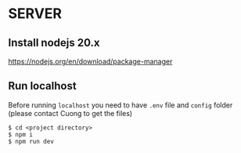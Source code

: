 # SERVER

## Install nodejs 20.x
<https://nodejs.org/en/download/package-manager>  

## Run localhost
Before running ```localhost``` you need to have ```.env``` file and ```config``` folder (please contact Cuong to get the files)

    $ cd <project directory>
    $ npm i
    $ npm run dev
